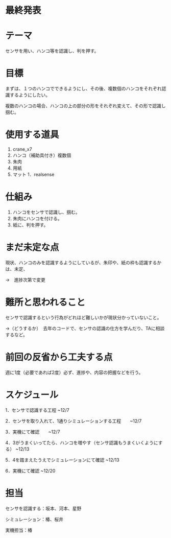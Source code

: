 # 最終発表

# テーマ
センサを用い、ハンコ等を認識し、判を押す。
 


# 目標
まずは、１つのハンコでできるようにし、その後、複数個のハンコをそれぞれ認識するようにしたい。

複数のハンコの場合、ハンコの上の部分の形をそれぞれ変えて、その形で認識し掴む。


# 使用する道具
1. crane_x7
1. ハンコ（補助具付き）複数個
1. 朱肉
1. 用紙
1. マット
1．realsense


# 仕組み
1. ハンコをセンサで認識し、掴む。
2. 朱肉にハンコを付ける。
3. 紙に、判を押す。

# まだ未定な点
現状、ハンコのみを認識するようにしているが、朱印や、紙の枠も認識するかは、未定、

→　進捗次第で変更

#  難所と思われること
センサで認識するという行為がどれほど難しいかが現状分かっていないこと。

  →（どうするか）　去年のコードで、センサの認識の仕方を学んだり、TAに相談するなど。

# 前回の反省から工夫する点
週に1度（必要であれば2度）必ず、進捗や、内容の把握などを行う。

#  スケジュール
1．センサで認識する工程    ~12/7

2．センサを取り入れて、1通りシミュレーションする工程　　~12/7

3．実機にて確認　　~12/7

4．3がうまくいってたら、ハンコを増やす（センサ認識もうまくいくようにする）  ~12/13

5．4を踏まえたうえでシミュレーションにて確認    ~12/13

6．実機にて確認   ~12/20


# 担当
センサを認識する：坂本、河本、星野

シミュレーション：椿、桜井

実機担当：椿

